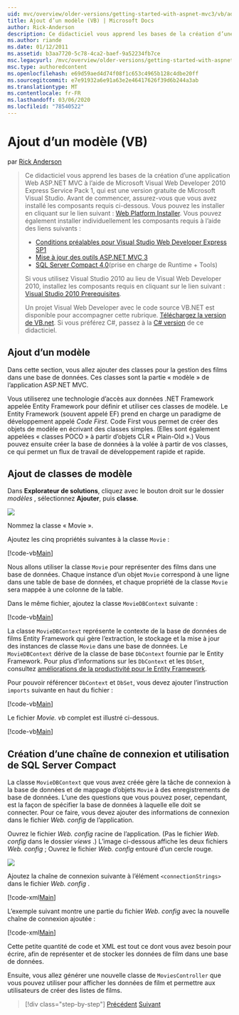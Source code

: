 ```yaml
---
uid: mvc/overview/older-versions/getting-started-with-aspnet-mvc3/vb/adding-a-model
title: Ajout d’un modèle (VB) | Microsoft Docs
author: Rick-Anderson
description: Ce didacticiel vous apprend les bases de la création d’une application Web ASP.NET MVC à l’aide de Microsoft Visual Web Developer 2010 Express Service Pack 1, qui est...
ms.author: riande
ms.date: 01/12/2011
ms.assetid: b3aa7720-5c78-4ca2-baef-9a52234fb7ce
msc.legacyurl: /mvc/overview/older-versions/getting-started-with-aspnet-mvc3/vb/adding-a-model
msc.type: authoredcontent
ms.openlocfilehash: e69d59aed4d74f08f1c653c4965b128c4dbe20ff
ms.sourcegitcommit: e7e91932a6e91a63e2e46417626f39d6b244a3ab
ms.translationtype: MT
ms.contentlocale: fr-FR
ms.lasthandoff: 03/06/2020
ms.locfileid: "78540522"
---
```

# <a name="adding-a-model-vb"></a>Ajout d’un modèle (VB)

par [Rick Anderson](https://twitter.com/RickAndMSFT)

> Ce didacticiel vous apprend les bases de la création d’une application Web ASP.NET MVC à l’aide de Microsoft Visual Web Developer 2010 Express Service Pack 1, qui est une version gratuite de Microsoft Visual Studio. Avant de commencer, assurez-vous que vous avez installé les composants requis ci-dessous. Vous pouvez les installer en cliquant sur le lien suivant : [Web Platform Installer](https://www.microsoft.com/web/gallery/install.aspx?appid=VWD2010SP1Pack). Vous pouvez également installer individuellement les composants requis à l’aide des liens suivants :
> 
> - [Conditions préalables pour Visual Studio Web Developer Express SP1](https://www.microsoft.com/web/gallery/install.aspx?appid=VWD2010SP1Pack)
> - [Mise à jour des outils ASP.NET MVC 3](https://www.microsoft.com/web/gallery/install.aspx?appsxml=&amp;appid=MVC3)
> - [SQL Server Compact 4,0](https://www.microsoft.com/web/gallery/install.aspx?appid=SQLCE;SQLCEVSTools_4_0)(prise en charge de Runtime + Tools)
> 
> Si vous utilisez Visual Studio 2010 au lieu de Visual Web Developer 2010, installez les composants requis en cliquant sur le lien suivant : [Visual Studio 2010 Prerequisites](https://www.microsoft.com/web/gallery/install.aspx?appsxml=&amp;appid=VS2010SP1Pack).
> 
> Un projet Visual Web Developer avec le code source VB.NET est disponible pour accompagner cette rubrique. [Téléchargez la version de VB.net](https://code.msdn.microsoft.com/Introduction-to-MVC-3-10d1b098). Si vous préférez C#, passez à la [ C# version](../cs/adding-a-model.md) de ce didacticiel.

## <a name="adding-a-model"></a>Ajout d’un modèle

Dans cette section, vous allez ajouter des classes pour la gestion des films dans une base de données. Ces classes sont la partie « modèle » de l’application ASP.NET MVC.

Vous utiliserez une technologie d’accès aux données .NET Framework appelée Entity Framework pour définir et utiliser ces classes de modèle. Le Entity Framework (souvent appelé EF) prend en charge un paradigme de développement appelé *Code First*. Code First vous permet de créer des objets de modèle en écrivant des classes simples. (Elles sont également appelées « classes POCO » à partir d’objets CLR « Plain-Old ».) Vous pouvez ensuite créer la base de données à la volée à partir de vos classes, ce qui permet un flux de travail de développement rapide et rapide.

## <a name="adding-model-classes"></a>Ajout de classes de modèle

Dans **Explorateur de solutions**, cliquez avec le bouton droit sur le dossier *modèles* , sélectionnez **Ajouter**, puis **classe**.

![](adding-a-model/_static/image1.png)

Nommez la classe « Movie ».

Ajoutez les cinq propriétés suivantes à la classe `Movie` :

[!code-vb[Main](adding-a-model/samples/sample1.vb)]

Nous allons utiliser la classe `Movie` pour représenter des films dans une base de données. Chaque instance d’un objet `Movie` correspond à une ligne dans une table de base de données, et chaque propriété de la classe `Movie` sera mappée à une colonne de la table.

Dans le même fichier, ajoutez la classe `MovieDBContext` suivante :

[!code-vb[Main](adding-a-model/samples/sample2.vb)]

La classe `MovieDBContext` représente le contexte de la base de données de films Entity Framework qui gère l’extraction, le stockage et la mise à jour des instances de classe `Movie` dans une base de données. Le `MovieDBContext` dérive de la classe de base `DbContext` fournie par le Entity Framework. Pour plus d’informations sur les `DbContext` et les `DbSet`, consultez [améliorations de la productivité pour le Entity Framework](https://blogs.msdn.com/b/efdesign/archive/2010/06/21/productivity-improvements-for-the-entity-framework.aspx?wa=wsignin1.0).

Pour pouvoir référencer `DbContext` et `DbSet`, vous devez ajouter l’instruction `imports` suivante en haut du fichier :

[!code-vb[Main](adding-a-model/samples/sample3.vb)]

Le fichier *Movie. vb* complet est illustré ci-dessous.

[!code-vb[Main](adding-a-model/samples/sample4.vb)]

## <a name="creating-a-connection-string-and-working-with-sql-server-compact"></a>Création d’une chaîne de connexion et utilisation de SQL Server Compact

La classe `MovieDBContext` que vous avez créée gère la tâche de connexion à la base de données et de mappage d’objets `Movie` à des enregistrements de base de données. L’une des questions que vous pouvez poser, cependant, est la façon de spécifier la base de données à laquelle elle doit se connecter. Pour ce faire, vous devez ajouter des informations de connexion dans le fichier *Web. config* de l’application.

Ouvrez le fichier *Web. config* racine de l’application. (Pas le fichier *Web. config* dans le dossier *views* .) L’image ci-dessous affiche les deux fichiers *Web. config* ; Ouvrez le fichier *Web. config* entouré d’un cercle rouge.

![](adding-a-model/_static/image2.png)

Ajoutez la chaîne de connexion suivante à l’élément `<connectionStrings>` dans le fichier *Web. config* .

[!code-xml[Main](adding-a-model/samples/sample5.xml)]

L’exemple suivant montre une partie du fichier *Web. config* avec la nouvelle chaîne de connexion ajoutée :

[!code-xml[Main](adding-a-model/samples/sample6.xml)]

Cette petite quantité de code et XML est tout ce dont vous avez besoin pour écrire, afin de représenter et de stocker les données de film dans une base de données.

Ensuite, vous allez générer une nouvelle classe de `MoviesController` que vous pouvez utiliser pour afficher les données de film et permettre aux utilisateurs de créer des listes de films.

> [!div class="step-by-step"]
> [Précédent](adding-a-view.md)
> [Suivant](accessing-your-models-data-from-a-controller.md)
